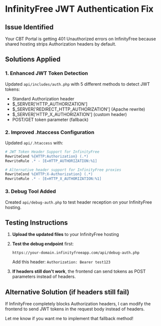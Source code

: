 # InfinityFree JWT Authentication Fix

## Issue Identified
Your CBT Portal is getting 401 Unauthorized errors on InfinityFree because shared hosting strips Authorization headers by default.

## Solutions Applied

### 1. Enhanced JWT Token Detection
Updated `api/includes/auth.php` with 5 different methods to detect JWT tokens:
- Standard Authorization header
- $_SERVER['HTTP_AUTHORIZATION'] 
- $_SERVER['REDIRECT_HTTP_AUTHORIZATION'] (Apache rewrite)
- $_SERVER['HTTP_X_AUTHORIZATION'] (custom header)
- POST/GET token parameter (fallback)

### 2. Improved .htaccess Configuration
Updated `api/.htaccess` with:
```apache
# JWT Token Header Support for InfinityFree
RewriteCond %{HTTP:Authorization} (.*)
RewriteRule .* - [E=HTTP_AUTHORIZATION:%1]

# Alternative header support for InfinityFree proxies
RewriteCond %{HTTP:X-Authorization} (.*)
RewriteRule .* - [E=HTTP_X_AUTHORIZATION:%1]
```

### 3. Debug Tool Added
Created `api/debug-auth.php` to test header reception on your InfinityFree hosting.

## Testing Instructions

1. **Upload the updated files** to your InfinityFree hosting
2. **Test the debug endpoint** first:
   ```
   https://your-domain.infinityfreeapp.com/api/debug-auth.php
   ```
   Add this header: `Authorization: Bearer test123`

3. **If headers still don't work**, the frontend can send tokens as POST parameters instead of headers.

## Alternative Solution (if headers still fail)

If InfinityFree completely blocks Authorization headers, I can modify the frontend to send JWT tokens in the request body instead of headers.

Let me know if you want me to implement that fallback method!